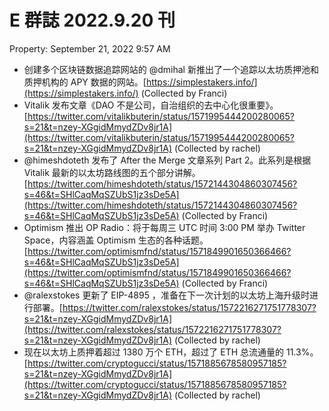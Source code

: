 # E 群誌 2022.9.20 刊

Property: September 21, 2022 9:57 AM

- 创建多个区块链数据追踪网站的 @dmihal 新推出了一个追踪以太坊质押池和质押机构的 APY 数据的网站。[https://simplestakers.info/](https://simplestakers.info/) (Collected by Franci)
- Vitalik 发布文章《DAO 不是公司，自治组织的去中心化很重要》。[https://twitter.com/vitalikbuterin/status/1571995444200280065?s=21&t=nzey-XGgidMmydZDv8jr1A](https://twitter.com/vitalikbuterin/status/1571995444200280065?s=21&t=nzey-XGgidMmydZDv8jr1A) (Collected by rachel)
- @himeshdoteth 发布了 After the Merge 文章系列 Part 2。此系列是根据 Vitalik 最新的以太坊路线图的五个部分讲解。[https://twitter.com/himeshdoteth/status/1572144304860307456?s=46&t=SHlCaqMqSZUbS1jz3sDe5A](https://twitter.com/himeshdoteth/status/1572144304860307456?s=46&t=SHlCaqMqSZUbS1jz3sDe5A) (Collected by Franci)
- Optimism 推出 OP Radio：将于每周三 UTC 时间 3:00 PM 举办 Twitter Space，内容涵盖 Optimism 生态的各种话题。[https://twitter.com/optimismfnd/status/1571849901650366466?s=46&t=SHlCaqMqSZUbS1jz3sDe5A](https://twitter.com/optimismfnd/status/1571849901650366466?s=46&t=SHlCaqMqSZUbS1jz3sDe5A) (Collected by Franci)
- @ralexstokes 更新了 EIP-4895 ，准备在下一次计划的以太坊上海升级时进行部署。[https://twitter.com/ralexstokes/status/1572216271751778307?s=21&t=nzey-XGgidMmydZDv8jr1A](https://twitter.com/ralexstokes/status/1572216271751778307?s=21&t=nzey-XGgidMmydZDv8jr1A) (Collected by rachel)
- 现在以太坊上质押着超过 1380 万个 ETH，超过了 ETH 总流通量的 11.3%。[https://twitter.com/cryptogucci/status/1571885678580957185?s=21&t=nzey-XGgidMmydZDv8jr1A](https://twitter.com/cryptogucci/status/1571885678580957185?s=21&t=nzey-XGgidMmydZDv8jr1A) (Collected by rachel)
